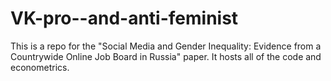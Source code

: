 # VK-pro--and-anti-feminist
This is a repo for the "Social Media and Gender Inequality: Evidence from a Countrywide Online Job Board in Russia" paper. It hosts all of the code and econometrics.

